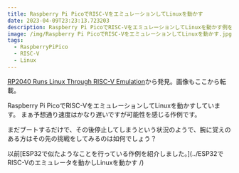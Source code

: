 ```yaml
---
title: Raspberry Pi PicoでRISC-VをエミュレーションしてLinuxを動かす
date: 2023-04-09T23:23:13.723203
description: Raspberry Pi PicoでRISC-VをエミュレーションしてLinuxを動かす例を紹介します。
image: /img/Raspberry Pi PicoでRISC-VをエミュレーションしてLinuxを動かす.jpg
tags:
  - RaspberryPiPico
  - RISC-V
  - Linux
---
```

[RP2040 Runs Linux Through RISC-V Emulation](https://hackaday.com/2023/03/19/rp2040-runs-linux-through-risc-v-emulation/)から発見。画像もここから転載。

Raspberry Pi PicoでRISC-VをエミュレーションしてLinuxを動かすしています。
まぁ予想通り速度はかなり遅いですが可能性を感じる作例です。

まだブートするだけで、その後停止してしまうという状況のようで、腕に覚えのある方はその先の挑戦をしてみるのは如何でしょう？

以前[ESP32で似たようなことを行っている作例を紹介しました。](../ESP32でRISC-Vのエミュレータを動かしLinuxを動かす
/)


